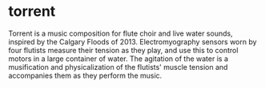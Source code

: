 # torrent
Torrent is a music composition for flute choir and live water sounds, inspired by the Calgary Floods of 2013. Electromyography sensors worn by four flutists measure their tension as they play, and use this to control motors in a large container of water. The agitation of the water is a musification and physicalization of the flutists' muscle tension and accompanies them as they perform the music.
